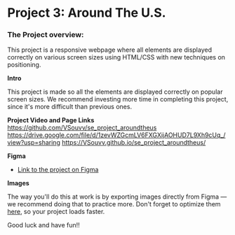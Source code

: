 # Project 3: Around The U.S.

### The Project overview:

This project is a responsive webpage where all elements are displayed correctly on various screen sizes using HTML/CSS with new techniques on positioning.

**Intro**

This project is made so all the elements are displayed correctly on popular screen sizes. We recommend investing more time in completing this project, since it's more difficult than previous ones.

**Project Video and Page Links**
https://github.com/VSouvv/se_project_aroundtheus
https://drive.google.com/file/d/1zevWZGcmLV6FXGXijAOHUD7L9Xh9cUq_/view?usp=sharing
https://VSouvv.github.io/se_project_aroundtheus/

**Figma**

- [Link to the project on Figma](https://www.figma.com/file/ii4xxsJ0ghevUOcssTlHZv/Sprint-3%3A-Around-the-US?node-id=0%3A1)

**Images**

The way you'll do this at work is by exporting images directly from Figma — we recommend doing that to practice more. Don't forget to optimize them [here](https://tinypng.com/), so your project loads faster.

Good luck and have fun!!
